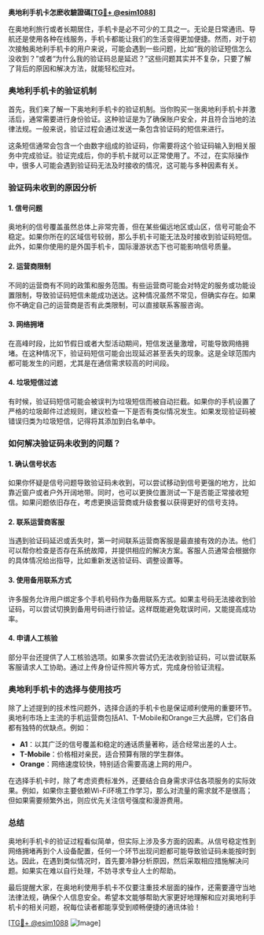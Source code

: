 **奥地利手机卡怎麽收驗證碼[[TG💪+ @esim1088](https://t.me/s/esim1088)]**

在奥地利旅行或者长期居住，手机卡是必不可少的工具之一。无论是日常通讯、导航还是使用各种在线服务，手机卡都能让我们的生活变得更加便捷。然而，对于初次接触奥地利手机卡的用户来说，可能会遇到一些问题，比如“我的验证短信怎么没收到？”或者“为什么我的验证码总是延迟？”这些问题其实并不复杂，只要了解了背后的原因和解决方法，就能轻松应对。

### 奥地利手机卡的验证机制

首先，我们来了解一下奥地利手机卡的验证机制。当你购买一张奥地利手机卡并激活后，通常需要进行身份验证。这种验证是为了确保账户安全，并且符合当地的法律法规。一般来说，验证过程会通过发送一条包含验证码的短信来进行。

这条短信通常会包含一个由数字组成的验证码，你需要将这个验证码输入到相关服务中完成验证。验证完成后，你的手机卡就可以正常使用了。不过，在实际操作中，很多人可能会遇到验证码无法及时接收的情况，这可能与多种因素有关。

### 验证码未收到的原因分析

#### 1. **信号问题**
奥地利的信号覆盖虽然总体上非常完善，但在某些偏远地区或山区，信号可能会不稳定。如果你所在的区域信号较弱，那么手机卡可能无法及时接收到验证码短信。此外，如果你使用的是外国手机卡，国际漫游状态下也可能影响信号质量。

#### 2. **运营商限制**
不同的运营商有不同的政策和服务范围。有些运营商可能会对特定的服务或功能设置限制，导致验证码短信未能成功送达。这种情况虽然不常见，但确实存在。如果你不确定自己的运营商是否有此类限制，可以直接联系客服咨询。

#### 3. **网络拥堵**
在高峰时段，比如节假日或者大型活动期间，短信发送量激增，可能导致网络拥堵。在这种情况下，验证码短信可能会出现延迟甚至丢失的现象。这是全球范围内都可能发生的问题，尤其是在通信需求较高的时间段。

#### 4. **垃圾短信过滤**
有时候，验证码短信可能会被误判为垃圾短信而被自动拦截。如果你的手机设置了严格的垃圾邮件过滤规则，建议检查一下是否有类似情况发生。如果发现验证码被错误归类为垃圾短信，记得将其添加到白名单中。

### 如何解决验证码未收到的问题？

#### 1. **确认信号状态**
如果你怀疑是信号问题导致验证码未收到，可以尝试移动到信号更强的地方，比如靠近窗户或者户外开阔地带。同时，也可以更换位置测试一下是否能正常接收短信。如果问题依旧存在，考虑更换运营商或升级套餐以获得更好的信号支持。

#### 2. **联系运营商客服**
当遇到验证码延迟或丢失时，第一时间联系运营商客服是最直接有效的办法。他们可以帮你检查是否存在系统故障，并提供相应的解决方案。客服人员通常会根据你的具体情况给出指导，比如重新发送验证码、调整设置等。

#### 3. **使用备用联系方式**
许多服务允许用户绑定多个手机号码作为备用联系方式。如果主号码无法接收到验证码，可以尝试切换到备用号码进行验证。这样既能避免耽误时间，又能提高成功率。

#### 4. **申请人工核验**
部分平台还提供了人工核验选项。如果多次尝试仍无法收到验证码，可以尝试联系客服请求人工协助。通过上传身份证件照片等方式，完成身份验证流程。

### 奥地利手机卡的选择与使用技巧

除了上述提到的技术性问题外，选择合适的手机卡也是保证顺利使用的重要环节。奥地利市场上主流的手机运营商包括A1、T-Mobile和Orange三大品牌，它们各自都有独特的优缺点。例如：

- **A1**：以其广泛的信号覆盖和稳定的通话质量著称，适合经常出差的人士。
- **T-Mobile**：价格相对亲民，适合预算有限的学生群体。
- **Orange**：网络速度较快，特别适合需要高速上网的用户。

在选择手机卡时，除了考虑资费标准外，还要结合自身需求评估各项服务的实际效果。例如，如果你主要依赖Wi-Fi环境工作学习，那么对流量的需求就不是很高；但如果需要频繁外出，则应优先关注信号强度和漫游费用。

### 总结

奥地利手机卡的验证过程看似简单，但实际上涉及多方面的因素。从信号稳定性到网络拥堵再到个人设备配置，任何一个环节出现问题都可能导致验证码未能按时到达。因此，在遇到类似情况时，首先要冷静分析原因，然后采取相应措施解决问题。如果实在难以自行处理，不妨寻求专业人士的帮助。

最后提醒大家，在奥地利使用手机卡不仅要注重技术层面的操作，还需要遵守当地法律法规，确保个人信息安全。希望本文能够帮助大家更好地理解和应对奥地利手机卡的相关问题，祝每位读者都能享受到顺畅便捷的通讯体验！

[[TG💪+ @esim1088](https://t.me/s/esim1088) ![Image](https://i.postimg.cc/4NQfJmqS/Snipaste-2025-05-13-00-14-12.png)]